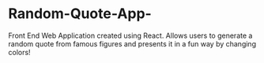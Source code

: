 # Random-Quote-App-
Front End Web Application created using React. Allows users to generate a random quote from famous figures and presents it in a fun way by changing colors! 
